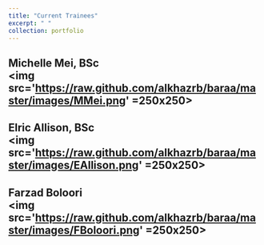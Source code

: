 ```yaml
---
title: "Current Trainees"
excerpt: " "
collection: portfolio
---
```


## Michelle Mei, BSc <br/><img src='https://raw.github.com/alkhazrb/baraa/master/images/MMei.png' =250x250>

## Elric Allison, BSc <br/><img src='https://raw.github.com/alkhazrb/baraa/master/images/EAllison.png' =250x250>

## Farzad Boloori <br/><img src='https://raw.github.com/alkhazrb/baraa/master/images/FBoloori.png' =250x250>
